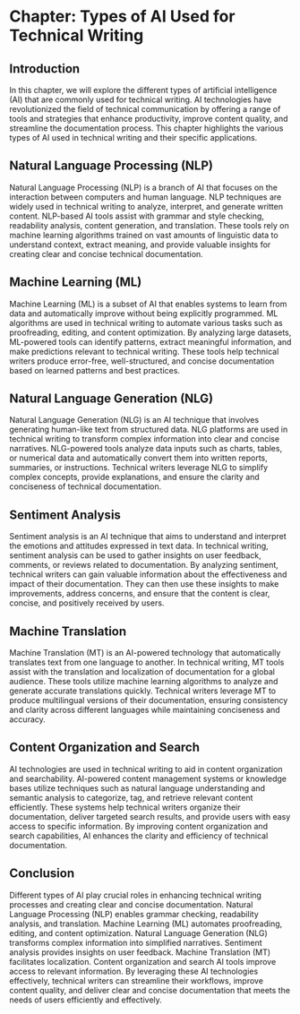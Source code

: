 Chapter: Types of AI Used for Technical Writing
===============================================

Introduction
------------

In this chapter, we will explore the different types of artificial intelligence (AI) that are commonly used for technical writing. AI technologies have revolutionized the field of technical communication by offering a range of tools and strategies that enhance productivity, improve content quality, and streamline the documentation process. This chapter highlights the various types of AI used in technical writing and their specific applications.

Natural Language Processing (NLP)
---------------------------------

Natural Language Processing (NLP) is a branch of AI that focuses on the interaction between computers and human language. NLP techniques are widely used in technical writing to analyze, interpret, and generate written content. NLP-based AI tools assist with grammar and style checking, readability analysis, content generation, and translation. These tools rely on machine learning algorithms trained on vast amounts of linguistic data to understand context, extract meaning, and provide valuable insights for creating clear and concise technical documentation.

Machine Learning (ML)
---------------------

Machine Learning (ML) is a subset of AI that enables systems to learn from data and automatically improve without being explicitly programmed. ML algorithms are used in technical writing to automate various tasks such as proofreading, editing, and content optimization. By analyzing large datasets, ML-powered tools can identify patterns, extract meaningful information, and make predictions relevant to technical writing. These tools help technical writers produce error-free, well-structured, and concise documentation based on learned patterns and best practices.

Natural Language Generation (NLG)
---------------------------------

Natural Language Generation (NLG) is an AI technique that involves generating human-like text from structured data. NLG platforms are used in technical writing to transform complex information into clear and concise narratives. NLG-powered tools analyze data inputs such as charts, tables, or numerical data and automatically convert them into written reports, summaries, or instructions. Technical writers leverage NLG to simplify complex concepts, provide explanations, and ensure the clarity and conciseness of technical documentation.

Sentiment Analysis
------------------

Sentiment analysis is an AI technique that aims to understand and interpret the emotions and attitudes expressed in text data. In technical writing, sentiment analysis can be used to gather insights on user feedback, comments, or reviews related to documentation. By analyzing sentiment, technical writers can gain valuable information about the effectiveness and impact of their documentation. They can then use these insights to make improvements, address concerns, and ensure that the content is clear, concise, and positively received by users.

Machine Translation
-------------------

Machine Translation (MT) is an AI-powered technology that automatically translates text from one language to another. In technical writing, MT tools assist with the translation and localization of documentation for a global audience. These tools utilize machine learning algorithms to analyze and generate accurate translations quickly. Technical writers leverage MT to produce multilingual versions of their documentation, ensuring consistency and clarity across different languages while maintaining conciseness and accuracy.

Content Organization and Search
-------------------------------

AI technologies are used in technical writing to aid in content organization and searchability. AI-powered content management systems or knowledge bases utilize techniques such as natural language understanding and semantic analysis to categorize, tag, and retrieve relevant content efficiently. These systems help technical writers organize their documentation, deliver targeted search results, and provide users with easy access to specific information. By improving content organization and search capabilities, AI enhances the clarity and efficiency of technical documentation.

Conclusion
----------

Different types of AI play crucial roles in enhancing technical writing processes and creating clear and concise documentation. Natural Language Processing (NLP) enables grammar checking, readability analysis, and translation. Machine Learning (ML) automates proofreading, editing, and content optimization. Natural Language Generation (NLG) transforms complex information into simplified narratives. Sentiment analysis provides insights on user feedback. Machine Translation (MT) facilitates localization. Content organization and search AI tools improve access to relevant information. By leveraging these AI technologies effectively, technical writers can streamline their workflows, improve content quality, and deliver clear and concise documentation that meets the needs of users efficiently and effectively.

